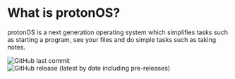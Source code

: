 # What is protonOS?
 protonOS is a next generation operating system which simplifies tasks such as starting a program, see your files and do simple tasks such as taking notes.

![GitHub last commit](https://img.shields.io/github/last-commit/TeamXOfficial/protonOS)
![GitHub release (latest by date including pre-releases)](https://img.shields.io/github/v/release/TeamXOfficial/protonOS?include_prereleases)